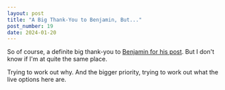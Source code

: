 ```yaml
---
layout: post
title: "A Big Thank-You to Benjamin, But..."
post_number: 19
date: 2024-01-20
---
```


So of course, a definite big thank-you to [Benjamin for his post](/post-18). But I don't know if I'm at quite the same place.

Trying to work out why. And the bigger priority, trying to work out what the live options here are.